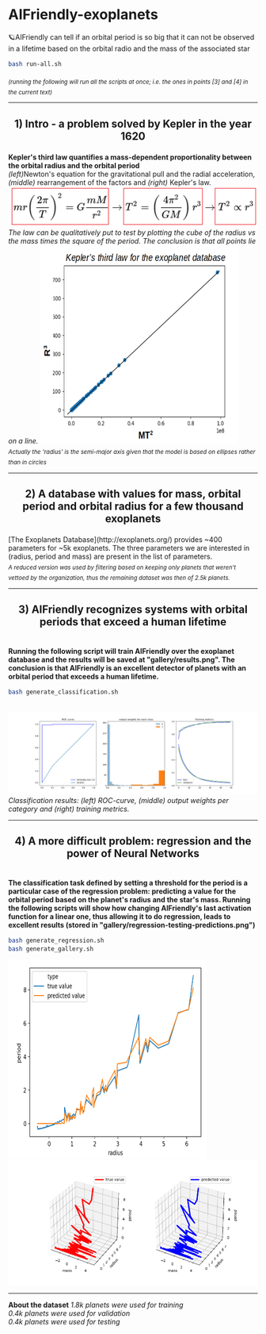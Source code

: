 # AIFriendly-exoplanets
:ringed_planet:AIFriendly can tell if an orbital period is so big that it can not be observed in a lifetime based on the orbital radio and the mass of the associated star

```bash
bash run-all.sh
```

<sub><i>(running the following will run all the scripts at once; i.e. the ones in points [3] and [4] in the current text)</i></sub>

---

<h2><p align="center">1) Intro - a problem solved by Kepler in the year 1620 </p></h2>
<b>Kepler's third law quantifies a mass-dependent proportionality between the orbital radius and the orbital period</b><br>
<i>(left)</i>Newton's equation for the gravitational pull and the radial acceleration, <i>(middle)</i> rearrangement of the factors and <i>(right)</i> Kepler's law.
<img src="static/equation.png">
<br>
<i>The law can be qualitatively put to test by plotting the cube of the radius vs the mass times the square of the period. The conclusion is that all points lie on a line.</i>
<img src="static/kepler-third-law.png"  width="400" height="400">
<br>
<sub><i>Actually the 'radius' is the semi-major axis given that the model is based on ellipses rather than in circles</i></sub>
<br>

---

<h2><p align="center">2) A database with values for mass, orbital period and orbital radius for a few thousand exoplanets</p></h2>
[The Exoplanets Database](http://exoplanets.org/) provides ~400 parameters for ~5k exoplanets. The three parameters we are interested in (radius, period and mass) are present in the list of parameters.<br>
<sub><i>A reduced version was used by filtering based on keeping only planets that weren't vettoed by the organization, thus the remaining dataset was then of 2.5k planets.</i></sub>
<br>

---

<h2><p align="center">3) AIFriendly recognizes systems with orbital periods that exceed a human lifetime</p></h2>
<br>
<b>Running the following script will train AIFriendly over the exoplanet database and the results will be saved at "gallery/results.png". The conclusion is that AIFriendly is an excellent detector of planets with an orbital period that exceeds a human lifetime.</b> 
<br>

```bash
bash generate_classification.sh
```

<br>
<img src="static/results.png"><br>
<i>Classification results: (left) ROC-curve, (middle) output weights per category and (right) training metrics.</i>

---

<h2><p align="center">4) A more difficult problem: regression and the power of Neural Networks</p></h2>
<br>
<b>The classification task defined by setting a threshold for the period is a particular case of the regression problem: predicting a value for the orbital period based on the planet's radius and the star's mass. Running the following scripts will show how changing AIFriendly's last activation function for a linear one, thus allowing it to do regression, leads to excellent results (stored in "gallery/regression-testing-predictions.png")</b>
<br>

```bash
bash generate_regression.sh
bash generate_gallery.sh
```

<img src="static/testing-predictions-2d.png" width="400" height="400"><img src="static/testing-predictions.png">

---


<b>About the dataset</b>
<i>1.8k planets were used for training<br>
0.4k planets were used for validation<br>
0.4k planets were used for testing<br></i>

